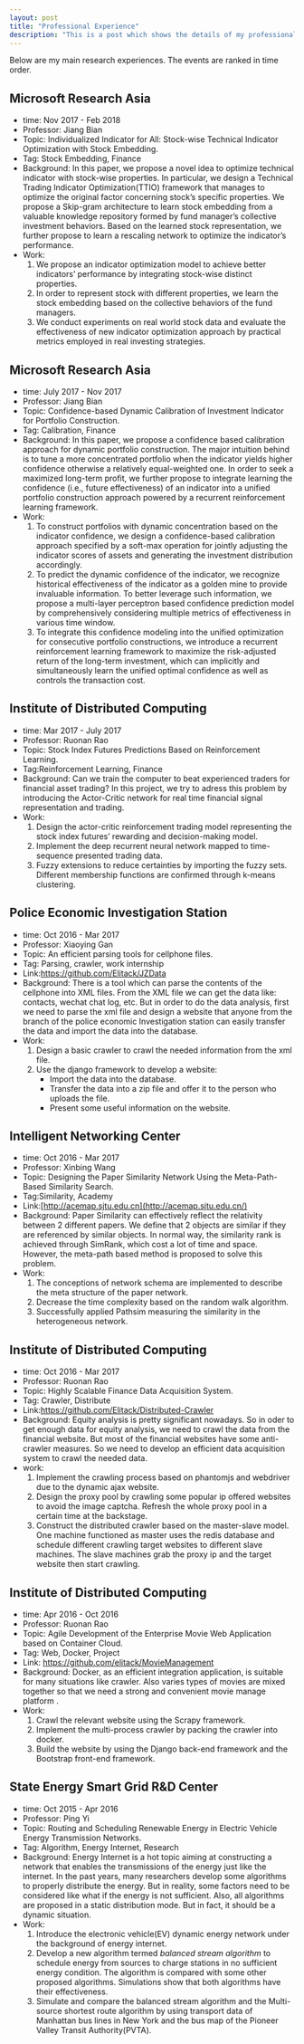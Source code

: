 ```yaml
---
layout: post
title: "Professional Experience"
description: "This is a post which shows the details of my professional experience including research and work internship."
---
```


Below are my main research experiences. The events are ranked in time order.

## Microsoft Research Asia

- time: Nov 2017 - Feb 2018
- Professor: Jiang Bian
- Topic: Individualized Indicator for All: Stock-wise Technical Indicator Optimization with Stock Embedding.
- Tag: Stock Embedding, Finance
- Background: In this paper, we propose a novel idea to optimize technical indicator with stock-wise properties. In particular, we design a Technical Trading Indicator Optimization(TTIO) framework that manages to optimize the original factor concerning stock’s specific properties. We propose a Skip-gram architecture to learn stock embedding from a valuable knowledge repository formed by fund manager’s collective investment behaviors. Based on the learned stock representation, we further propose to learn a rescaling network to optimize the indicator’s performance.
- Work:
  1. We propose an indicator optimization model to achieve better indicators’ performance by integrating stock-wise distinct properties.
  2. In order to represent stock with different properties, we learn the stock embedding based on the collective behaviors of the fund managers.
  3. We conduct experiments on real world stock data and evaluate the effectiveness of new indicator optimization approach by practical metrics employed in real investing strategies.

## Microsoft Research Asia

- time: July 2017 - Nov 2017
- Professor: Jiang Bian
- Topic: Confidence-based Dynamic Calibration of Investment Indicator for Portfolio
  Construction.
- Tag: Calibration, Finance
- Background:  In this paper, we propose a confidence based calibration approach for dynamic portfolio construction. The major intuition behind is to tune a more concentrated portfolio when the indicator yields higher confidence otherwise a relatively equal-weighted one. In order to seek a maximized long-term profit, we further propose to integrate learning the confidence (i.e., future effectiveness) of an indicator into a unified portfolio construction approach powered by a recurrent reinforcement learning framework.
- Work:
  1. To construct portfolios with dynamic concentration based on the indicator confidence, we design a
     confidence-based calibration approach specified by a soft-max operation for jointly adjusting the indicator scores of assets and generating the investment distribution accordingly.
  2. To predict the dynamic confidence of the indicator, we recognize historical effectiveness of the indicator as a golden mine to provide invaluable information. To better leverage such information, we propose a multi-layer perceptron based confidence prediction model by comprehensively considering multiple metrics of effectiveness in various time window.
  3. To integrate this confidence modeling into the unified optimization for consecutive portfolio constructions, we introduce a recurrent reinforcement learning framework to maximize the risk-adjusted return of the long-term investment, which can implicitly and simultaneously learn the unified optimal confidence as well as controls the transaction cost.

## Institute of Distributed Computing

- time: Mar 2017 - July 2017
- Professor: Ruonan Rao
- Topic: Stock Index Futures Predictions Based on Reinforcement Learning.
- Tag:Reinforcement Learning, Finance
- Background: Can we train the computer to beat experienced traders for financial asset trading? In this project, we try to adress this problem by introducing the Actor-Critic network for real time financial signal representation and trading.
- Work:
  1. Design the actor-critic reinforcement trading model representing the stock index futures’ rewarding and decision-making model.
  2. Implement the deep recurrent neural network mapped to time-sequence presented trading data.
  3. Fuzzy extensions to reduce certainties by importing the fuzzy sets. Different membership functions are confirmed through k-means clustering.

## Police Economic Investigation Station

- time: Oct 2016 - Mar 2017
- Professor: Xiaoying Gan
- Topic: An efficient parsing tools for cellphone files.
- Tag: Parsing, crawler, work internship
- Link:<https://github.com/Elitack/JZData>
- Background: There is a tool which can parse the contents of the cellphone into XML files. From the XML file we can get the data like: contacts, wechat chat log, etc. But in order to do the data analysis, first we need to parse the xml file and design a website that anyone from the branch of the police economic Investigation station can easily transfer the data and import the data into the database.
- Work:
  1. Design a basic crawler to crawl the needed information from the xml file.
  2. Use the django framework to develop a website:
     - Import the data into the database.
     - Transfer the data into a zip file and offer it to the person who uploads the file.
     - Present some useful information on the website.

## Intelligent Networking Center

- time: Oct 2016 - Mar 2017
- Professor: Xinbing Wang
- Topic: Designing the Paper Similarity Network Using the Meta-Path-Based Similarity Search.
- Tag:Similarity, Academy
- Link:[http://acemap.sjtu.edu.cn](http://acemap.sjtu.edu.cn/)
- Background: Paper Similarity can effectively reflect the relativity between 2 different papers. We define that 2 objects are similar if they are referenced by similar objects. In normal way, the similarity rank is achieved through SimRank, which cost a lot of time and space. However, the meta-path based method is proposed to solve this problem.
- Work:
  1. The conceptions of network schema are implemented to describe the meta structure of the paper network.
  2. Decrease the time complexity based on the random walk algorithm.
  3. Successfully applied Pathsim measuring the similarity in the heterogeneous network.

## Institute of Distributed Computing

- time: Oct 2016 - Mar 2017
- Professor: Ruonan Rao
- Topic: Highly Scalable Finance Data Acquisition System.
- Tag: Crawler, Distribute
- Link:<https://github.com/Elitack/Distributed-Crawler>
- Background: Equity analysis is pretty significant nowadays. So in oder to get enough data for equity analysis, we need to crawl the data from the financial website. But most of the financial websites have some anti-crawler measures. So we need to develop an efficient data acquisition system to crawl the needed data.
- work:
  1. Implement the crawling process based on phantomjs and webdriver due to the dynamic ajax website.
  2. Design the proxy pool by crawling some popular ip offered websites to avoid the image captcha. Refresh the whole proxy pool in a certain time at the backstage.
  3. Construct the distributed crawler based on the master-slave model. One machine functioned as master uses the redis database and schedule different crawling target websites to different slave machines. The slave machines grab the proxy ip and the target website then start crawling.

## Institute of Distributed Computing

- time: Apr 2016 - Oct 2016
- Professor: Ruonan Rao
- Topic: Agile Development of the Enterprise Movie Web Application based on Container Cloud.
- Tag: Web, Docker, Project
- Link: <https://github.com/elitack/MovieManagement>
- Background: Docker, as an efficient integration application, is suitable for many situations like crawler. Also varies types of movies are mixed together so that we need a strong and convenient movie manage platform .
- Work:
  1. Crawl the relevant website using the Scrapy framework.
  2. Implement the multi-process crawler by packing the crawler into docker.
  3. Build the website by using the Django back-end framework and the Bootstrap front-end framework.

## State Energy Smart Grid R&D Center

- time: Oct 2015 - Apr 2016
- Professor: Ping Yi
- Topic: Routing and Scheduling Renewable Energy in Electric Vehicle Energy Transmission Networks.
- Tag: Algorithm, Energy Internet, Research
- Background: Energy Internet is a hot topic aiming at constructing a network that enables the transmissions of the energy just like the internet. In the past years, many researchers develop some algorithms to properly distribute the energy. But in reality, some factors need to be considered like what if the energy is not sufficient. Also, all algorithms are proposed in a static distribution mode. But in fact, it should be a dynamic situation.
- Work:
  1. Introduce the electronic vehicle(EV) dynamic energy network under the background of energy internet.
  2. Develop a new algorithm termed *balanced stream algorithm* to schedule energy from sources to charge stations in no sufficient energy condition. The algorithm is compared with some other proposed algorithms. Simulations show that both algorithms have their effectiveness.
  3. Simulate and compare the balanced stream algorithm and the Multi-source shortest route algorithm by using transport data of Manhattan bus lines in New York and the bus map of the Pioneer Valley Transit Authority(PVTA).